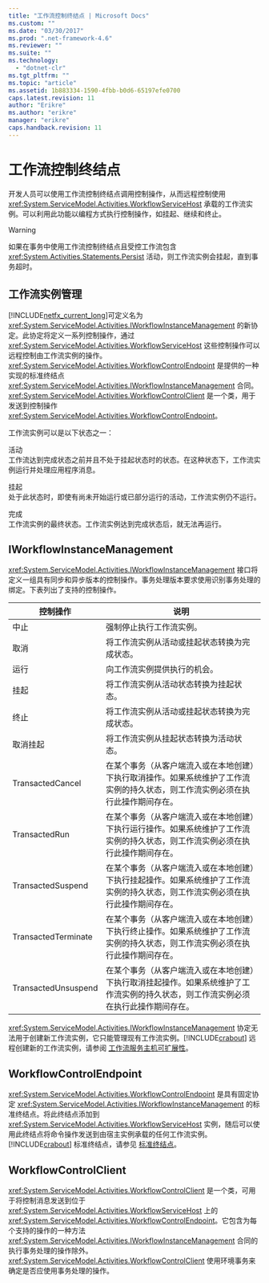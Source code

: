 ```yaml
---
title: "工作流控制终结点 | Microsoft Docs"
ms.custom: ""
ms.date: "03/30/2017"
ms.prod: ".net-framework-4.6"
ms.reviewer: ""
ms.suite: ""
ms.technology: 
  - "dotnet-clr"
ms.tgt_pltfrm: ""
ms.topic: "article"
ms.assetid: 1b883334-1590-4fbb-b0d6-65197efe0700
caps.latest.revision: 11
author: "Erikre"
ms.author: "erikre"
manager: "erikre"
caps.handback.revision: 11
---
```

# 工作流控制终结点
开发人员可以使用工作流控制终结点调用控制操作，从而远程控制使用 <xref:System.ServiceModel.Activities.WorkflowServiceHost> 承载的工作流实例。可以利用此功能以编程方式执行控制操作，如挂起、继续和终止。  
  
> [!WARNING]
>  如果在事务中使用工作流控制终结点且受控工作流包含 <xref:System.Activities.Statements.Persist> 活动，则工作流实例会挂起，直到事务超时。  
  
## 工作流实例管理  
 [!INCLUDE[netfx_current_long](../../../../includes/netfx-current-long-md.md)]可定义名为 <xref:System.ServiceModel.Activities.IWorkflowInstanceManagement> 的新协定。此协定将定义一系列控制操作，通过 <xref:System.ServiceModel.Activities.WorkflowServiceHost> 这些控制操作可以远程控制由工作流实例的操作。<xref:System.ServiceModel.Activities.WorkflowControlEndpoint> 是提供的一种实现的标准终结点 <xref:System.ServiceModel.Activities.IWorkflowInstanceManagement> 合同。<xref:System.ServiceModel.Activities.WorkflowControlClient> 是一个类，用于发送到控制操作 <xref:System.ServiceModel.Activities.WorkflowControlEndpoint>。  
  
 工作流实例可以是以下状态之一：  
  
 活动  
 工作流达到完成状态之前并且不处于挂起状态时的状态。在这种状态下，工作流实例运行并处理应用程序消息。  
  
 挂起  
 处于此状态时，即使有尚未开始运行或已部分运行的活动，工作流实例仍不运行。  
  
 完成  
 工作流实例的最终状态。工作流实例达到完成状态后，就无法再运行。  
  
## IWorkflowInstanceManagement  
 <xref:System.ServiceModel.Activities.IWorkflowInstanceManagement> 接口将定义一组具有同步和异步版本的控制操作。事务处理版本要求使用识别事务处理的绑定。下表列出了支持的控制操作。  
  
|控制操作|说明|  
|----------|--------|  
|中止|强制停止执行工作流实例。|  
|取消|将工作流实例从活动或挂起状态转换为完成状态。|  
|运行|向工作流实例提供执行的机会。|  
|挂起|将工作流实例从活动状态转换为挂起状态。|  
|终止|将工作流实例从活动或挂起状态转换为完成状态。|  
|取消挂起|将工作流实例从挂起状态转换为活动状态。|  
|TransactedCancel|在某个事务（从客户端流入或在本地创建）下执行取消操作。如果系统维护了工作流实例的持久状态，则工作流实例必须在执行此操作期间存在。|  
|TransactedRun|在某个事务（从客户端流入或在本地创建）下执行运行操作。如果系统维护了工作流实例的持久状态，则工作流实例必须在执行此操作期间存在。|  
|TransactedSuspend|在某个事务（从客户端流入或在本地创建）下执行挂起操作。如果系统维护了工作流实例的持久状态，则工作流实例必须在执行此操作期间存在。|  
|TransactedTerminate|在某个事务（从客户端流入或在本地创建）下执行终止操作。如果系统维护了工作流实例的持久状态，则工作流实例必须在执行此操作期间存在。|  
|TransactedUnsuspend|在某个事务（从客户端流入或在本地创建）下执行取消挂起操作。如果系统维护了工作流实例的持久状态，则工作流实例必须在执行此操作期间存在。|  
  
 <xref:System.ServiceModel.Activities.IWorkflowInstanceManagement> 协定无法用于创建新工作流实例，它只能管理现有工作流实例。[!INCLUDE[crabout](../../../../includes/crabout-md.md)] 远程创建新的工作流实例，请参阅 [工作流服务主机可扩展性](../../../../docs/framework/wcf/feature-details/workflow-service-host-extensibility.md)。  
  
## WorkflowControlEndpoint  
 <xref:System.ServiceModel.Activities.WorkflowControlEndpoint> 是具有固定协定 <xref:System.ServiceModel.Activities.IWorkflowInstanceManagement> 的标准终结点。将此终结点添加到 <xref:System.ServiceModel.Activities.WorkflowServiceHost> 实例，随后可以使用此终结点将命令操作发送到由宿主实例承载的任何工作流实例。[!INCLUDE[crabout](../../../../includes/crabout-md.md)] 标准终结点，请参见 [标准终结点](../../../../docs/framework/wcf/feature-details/standard-endpoints.md)。  
  
## WorkflowControlClient  
 <xref:System.ServiceModel.Activities.WorkflowControlClient> 是一个类，可用于将控制消息发送到位于 <xref:System.ServiceModel.Activities.WorkflowServiceHost> 上的 <xref:System.ServiceModel.Activities.WorkflowControlEndpoint>。它包含为每个支持的操作的一种方法 <xref:System.ServiceModel.Activities.IWorkflowInstanceManagement> 合同的执行事务处理的操作除外。<xref:System.ServiceModel.Activities.WorkflowControlClient> 使用环境事务来确定是否应使用事务处理的操作。